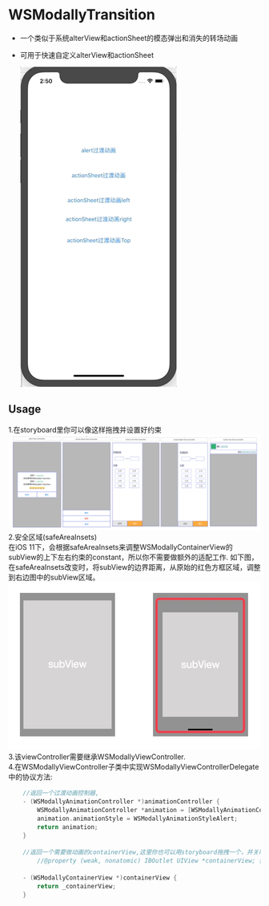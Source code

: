 # WSModallyTransition

* 一个类似于系统alterView和actionSheet的模态弹出和消失的转场动画
* 可用于快速自定义alterView和actionSheet


    ![](https://github.com/ONECATYU/WSModallyTransition/raw/master/demo.gif)

## Usage
1.在storyboard里你可以像这样拖拽并设置好约束   
![](https://github.com/ONECATYU/WSModallyTransition/blob/master/storyboard.png) <br/>
2.安全区域(safeAreaInsets)<br/>
在iOS 11下，会根据safeAreaInsets来调整WSModallyContainerView的subView的上下左右约束的constant，所以你不需要做额外的适配工作. 如下图，在safeAreaInsets改变时，将subView的边界距离，从原始的红色方框区域，调整到右边图中的subView区域。        
![](https://github.com/ONECATYU/WSModallyTransition/blob/master/transform.png)<br/>
3.该viewController需要继承WSModallyViewController.<br/>
4.在WSModallyViewController子类中实现WSModallyViewControllerDelegate中的协议方法:
```objective-c
    //返回一个过渡动画控制器,
    - (WSModallyAnimationController *)animationController {
        WSModallyAnimationController *animation = [WSModallyAnimationController new];
        animation.animationStyle = WSModallyAnimationStyleAlert;
        return animation;
    }

    //返回一个需要做动画的containerView,这里你也可以用storyboard拖拽一个，并关联
        //@property (weak, nonatomic) IBOutlet UIView *containerView; 你可以参照Demo

    - (WSModallyContainerView *)containerView {
        return _containerView;
    }
```
